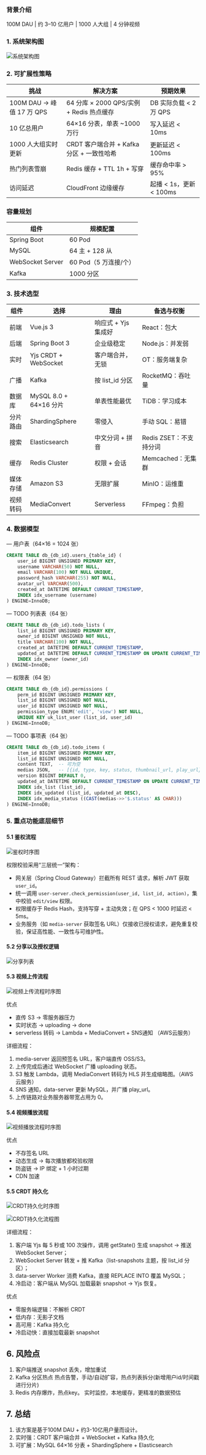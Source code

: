 ### 背景介绍
100M DAU | 约 3–10 亿用户 | 1000 人大组 | 4 分钟视频


### 1. 系统架构图

![系统架构图](imags/architecture.png)


### 2. 可扩展性策略

| 挑战 | 解决方案 | 预期效果 |
| --- | --- | --- |
| 100M DAU → 峰值 17 万 QPS | 64 分库 × 2000 QPS/实例 + Redis 热点缓存 | DB 实际负载 < 2 万 QPS |
| 10 亿总用户 | 64×16 分表，单表 ~1000 万行 | 写入延迟 < 10ms |
| 1000 人大组实时更新 | CRDT 客户端合并 + Kafka 分区 + 一致性哈希 | 更新延迟 < 100ms |
| 热门列表雪崩 | Redis 缓存 + TTL 1h + 写穿 | 缓存命中率 > 95% |
| 访问延迟 | CloudFront 边缘缓存 | 起播 < 1s，更新 < 100ms |

### 容量规划

| 组件 | 规模配置 |
| --- | --- |
| Spring Boot | 60 Pod |
| MySQL | 64 主 + 128 从 |
| WebSocket Server | 60 Pod（5 万连接/个） |
| Kafka | 1000 分区 |

### 3. 技术选型

| 组件 | 选择 | 理由 | 备选与权衡 |
| --- | --- | --- | --- |
| 前端 | Vue.js 3 | 响应式 + Yjs 集成好 | React：包大 |
| 后端 | Spring Boot 3 | 企业级稳定 | Node.js：并发弱 |
| 实时 | Yjs CRDT + WebSocket | 客户端合并，无锁 | OT：服务端复杂 |
| 广播 | Kafka | 按 list_id 分区 | RocketMQ：吞吐量 |
| 数据库 | MySQL 8.0 + 64×16 分片 | 单表性能最优 | TiDB：学习成本 |
| 分片路由 | ShardingSphere | 零侵入 | 手动 SQL：易错 |
| 搜索 | Elasticsearch | 中文分词 + 拼音 | Redis ZSET：不支持分词 |
| 缓存 | Redis Cluster | 权限 + 会话 | Memcached：无集群 |
| 媒体存储 | Amazon S3 | 无限扩展 | MinIO：运维重 |
| 视频转码 | MediaConvert | Serverless | FFmpeg：负担 |

### 4. 数据模型

— 用户表（64×16 = 1024 张）
```sql
CREATE TABLE db_{db_id}.users_{table_id} (
    user_id BIGINT UNSIGNED PRIMARY KEY,
    username VARCHAR(50) NOT NULL,
    email VARCHAR(100) NOT NULL UNIQUE,
    password_hash VARCHAR(255) NOT NULL,
    avatar_url VARCHAR(500),
    created_at DATETIME DEFAULT CURRENT_TIMESTAMP,
    INDEX idx_username (username)
) ENGINE=InnoDB;
```

— TODO 列表表（64 张）
```sql
CREATE TABLE db_{db_id}.todo_lists (
    list_id BIGINT UNSIGNED PRIMARY KEY,
    owner_id BIGINT UNSIGNED NOT NULL,
    title VARCHAR(100) NOT NULL,
    created_at DATETIME DEFAULT CURRENT_TIMESTAMP,
    updated_at DATETIME DEFAULT CURRENT_TIMESTAMP ON UPDATE CURRENT_TIMESTAMP,
    INDEX idx_owner (owner_id)
) ENGINE=InnoDB;
```

— 权限表（64 张）
```sql
CREATE TABLE db_{db_id}.permissions (
    perm_id BIGINT UNSIGNED PRIMARY KEY,
    list_id BIGINT UNSIGNED NOT NULL,
    user_id BIGINT UNSIGNED NOT NULL,
    permission_type ENUM('edit', 'view') NOT NULL,
    UNIQUE KEY uk_list_user (list_id, user_id)
) ENGINE=InnoDB;
```

— TODO 事项表（64 张）
```sql
CREATE TABLE db_{db_id}.todo_items (
    item_id BIGINT UNSIGNED PRIMARY KEY,
    list_id BIGINT UNSIGNED NOT NULL,
    content TEXT,  -- 可为空
    medias JSON,   -- [{id, type, key, status, thumbnail_url, play_url}]
    version BIGINT DEFAULT 0,
    updated_at DATETIME DEFAULT CURRENT_TIMESTAMP ON UPDATE CURRENT_TIMESTAMP,
    INDEX idx_list (list_id),
    INDEX idx_updated (list_id, updated_at DESC),
    INDEX idx_media_status ((CAST(medias->>'$.status' AS CHAR)))
) ENGINE=InnoDB;
```

### 5. 重点功能底层细节

#### 5.1 鉴权流程

![鉴权时序图](imags/check_permission.png)


权限校验采用“三层统一”架构：

- 网关层（Spring Cloud Gateway）拦截所有 REST 请求，解析 JWT 获取 `user_id`。
- 统一调用 `user-server.check_permission(user_id, list_id, action)`，集中校验 `edit/view` 权限。
- 权限缓存于 Redis Hash，支持写穿 + 主动失效；在 QPS < 1000 时延迟 < 5ms。
- 业务服务（如 `media-server` 获取签名 URL）仅接收已授权请求，避免重复校验，保证高性能、一致性与可维护性。

#### 5.2 分享以及授权逻辑

![分享列表](imags/share.png)



#### 5.3 视频上传流程
![视频上传流程时序图](imags/uploadvideo.png)


优点
- 直传 S3 → 零服务器压力
- 实时状态 → uploading → done
- serverless 转码 → Lambda + MediaConvert + SNS通知  （AWS云服务）

详细流程：
1. media-server 返回预签名 URL，客户端直传 OSS/S3。
2. 上传完成后通过 WebSocket 广播 uploading 状态。
3. S3 触发 Lambda，调用 MediaConvert 转码为 HLS 并生成缩略图。（AWS 云服务）
4. SNS 通知，data-server 更新 MySQL，并广播 play_url。
5. 上传链路对业务服务器带宽占用为 0。

#### 5.4 视频播放流程

![视频播放流程时序图](imags/lookvideo1.png)

优点
- 不存签名 URL 
- 动态生成 → 每次播放都校验权限
- 防盗链 → IP 绑定 + 1 小时过期
- CDN 加速 

#### 5.5 CRDT 持久化

![CRDT持久化时序图](imags/crdt-update.png)

![CRDT持久化流程图](imags/crdt-update-flow.png)

详细流程：

1. 客户端 Yjs 每 5 秒或 100 次操作，调用 getState() 生成 snapshot → 推送 WebSocket Server；
2. WebSocket Server 转发 + 推 Kafka（list-snapshots 主题，按 list_id 分区）；
3. data-server Worker 消费 Kafka，直接 REPLACE INTO 覆盖 MySQL；
4. 冷启动：客户端从 MySQL 加载最新 snapshot → Yjs 恢复。 

优点
- 零服务端逻辑：不解析 CRDT
- 低内存：无影子文档
- 高可用：Kafka 持久化
- 冷启动快：直接加载最新 snapshot

## 6. 风险点

1. 客户端推送 snapshot 丢失，增加重试
2. Kafka 分区热点
   热点告警，手动/自动扩容，热点列表拆分(新增用户id/时间戳进行分片)
3. Redis 内存爆炸，热点key。
   实时监控，本地缓存，更精准的数据预估

## 7. 总结

1. 该方案是基于100M DAU + 约3-10亿用户量而设计。
2. 实时强：CRDT 客户端合并 + WebSocket + Kafka 持久化
3. 可扩展：MySQL 64×16 分表 + ShardingSphere + Elasticsearch

